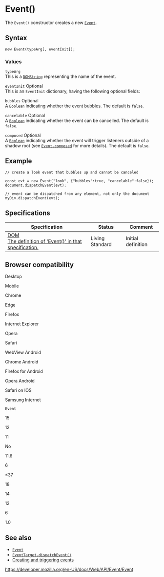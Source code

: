 Event()
=======

The `Event()` constructor creates a new [`Event`](../event).

Syntax
------

    new Event(typeArg[, eventInit]);

### Values

`typeArg`  
This is a [`DOMString`](../domstring) representing the name of the event.

 `eventInit` <span class="badge inline optional">Optional</span>   
This is an `EventInit` dictionary, having the following optional fields:

 `bubbles` <span class="badge inline optional">Optional</span>   
A [`Boolean`](https://developer.mozilla.org/en-US/docs/Web/JavaScript/Reference/Global_Objects/Boolean) indicating whether the event bubbles. The default is `false`.

 `cancelable` <span class="badge inline optional">Optional</span>   
A [`Boolean`](https://developer.mozilla.org/en-US/docs/Web/JavaScript/Reference/Global_Objects/Boolean) indicating whether the event can be cancelled. The default is `false`.

 `composed` <span class="badge inline optional">Optional</span>   
A [`Boolean`](https://developer.mozilla.org/en-US/docs/Web/JavaScript/Reference/Global_Objects/Boolean) indicating whether the event will trigger listeners outside of a shadow root (see [`Event.composed`](composed) for more details). The default is `false`.

Example
-------

    // create a look event that bubbles up and cannot be canceled

    const evt = new Event("look", {"bubbles":true, "cancelable":false});
    document.dispatchEvent(evt);

    // event can be dispatched from any element, not only the document
    myDiv.dispatchEvent(evt);

Specifications
--------------

<table><thead><tr class="header"><th>Specification</th><th>Status</th><th>Comment</th></tr></thead><tbody><tr class="odd"><td><a href="https://dom.spec.whatwg.org/#dom-event-event">DOM<br />
<span class="small">The definition of 'Event()' in that specification.</span></a></td><td><span class="spec-living">Living Standard</span></td><td>Initial definition</td></tr></tbody></table>

Browser compatibility
---------------------

Desktop

Mobile

Chrome

Edge

Firefox

Internet Explorer

Opera

Safari

WebView Android

Chrome Android

Firefox for Android

Opera Android

Safari on IOS

Samsung Internet

`Event`

15

12

11

No

11.6

6

≤37

18

14

12

6

1.0

See also
--------

-   [`Event`](../event)
-   [`EventTarget.dispatchEvent()`](../eventtarget/dispatchevent)
-   [Creating and triggering events](https://developer.mozilla.org/en-US/docs/Web/Events/Creating_and_triggering_events)

<a href="https://developer.mozilla.org/en-US/docs/Web/API/Event/Event" class="_attribution-link">https://developer.mozilla.org/en-US/docs/Web/API/Event/Event</a>
